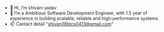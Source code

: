 - 👋 Hi, I’m shivani yadav
- 🌱 I’m a Ambitious Software Development Engineer, with 1.5 year of experience in building scalable, reliable and high-performance systems.
- 📫 Cantact detail "shivani16btcs0413@gmail.com"

<!---
shivani16btcs/shivani16btcs is a ✨ special ✨ repository because its `README.md` (this file) appears on your GitHub profile.
You can click the Preview link to take a look at your changes.
--->
